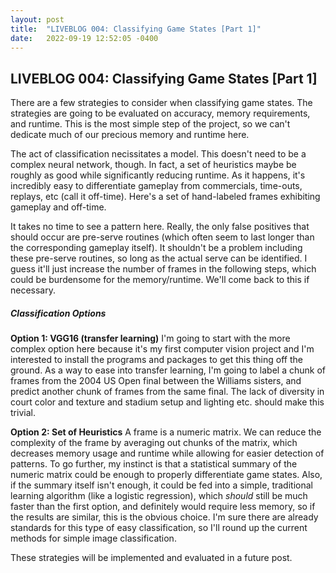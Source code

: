 ```yaml
---
layout: post
title:  "LIVEBLOG 004: Classifying Game States [Part 1]"
date:   2022-09-19 12:52:05 -0400
---
```

<h2>LIVEBLOG 004: Classifying Game States [Part 1]</h2>
<p>
There are a few strategies to consider when classifying game states. The strategies are going to be evaluated on accuracy, memory requirements, and runtime. This is the most simple step of the project, so we can't dedicate much of our precious memory and runtime here. 
</p>
<p>
The act of classification necissitates a model. This doesn't need to be a complex neural network, though. In fact, a set of heuristics maybe be roughly as good while significantly reducing runtime. As it happens, it's incredibly easy to differentiate gameplay from commercials, time-outs, replays, etc (call it off-time). Here's a set of hand-labeled frames exhibiting gameplay and off-time.
</p>
<p>
It takes no time to see a pattern here. Really, the only false positives that should occur are pre-serve routines (which often seem to last longer than the corresponding gameplay itself). It shouldn't be a problem including these pre-serve routines, so long as the actual serve can be identified. I guess it'll just increase the number of frames in the following steps, which could be burdensome for the memory/runtime. We'll come back to this if necessary.
</p>
<h5>Classification Options</h5>
<p>
<b>Option 1: VGG16 (transfer learning)</b>
I'm going to start with the more complex option here because it's my first computer vision project and I'm interested to install the programs and packages to get this thing off the ground. As a way to ease into transfer learning, I'm going to label a chunk of frames from the 2004 US Open final between the Williams sisters, and predict another chunk of frames from the same final. The lack of diversity in court color and texture and stadium setup and lighting etc. should make this trivial.
</p>
<p>
<b>Option 2: Set of Heuristics</b>
A frame is a numeric matrix. We can reduce the complexity of the frame by averaging out chunks of the matrix, which decreases memory usage and runtime while allowing for easier detection of patterns. To go further, my instinct is that a statistical summary of the numeric matrix could be enough to properly differentiate game states. Also, if the summary itself isn't enough, it could be fed into a simple, traditional learning algorithm (like a logistic regression), which <i>should</i> still be much faster than the first option, and definitely would require less memory, so if the results are similar, this is the obvious choice. I'm sure there are already standards for this type of easy classification, so I'll round up the current methods for simple image classification.
</p>
<p>
These strategies will be implemented and evaluated in a future post.
</p>
